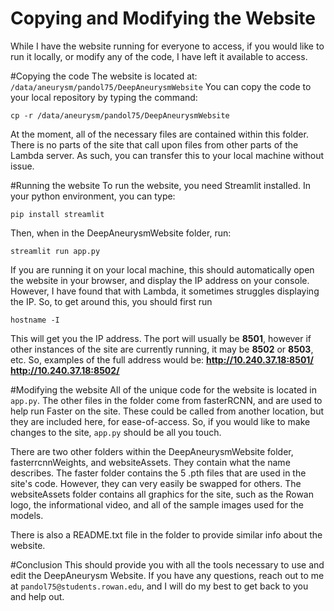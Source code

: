 # Copying and Modifying the Website
While I have the website running for everyone to access, if you would like to run it locally,
or modify any of the code, I have left it available to access.

#Copying the code
The website is located at: `/data/aneurysm/pandol75/DeepAneurysmWebsite`
You can copy the code to your local repository by typing the command:
```
cp -r /data/aneurysm/pandol75/DeepAneurysmWebsite
```
At the moment, all of the necessary files are contained within this folder. There is no parts of the site that
call upon files from other parts of the Lambda server. As such, you can transfer this to your local machine without issue.

#Running the website
To run the website, you need Streamlit installed. In your python environment, you can type:
```
pip install streamlit
```
Then, when in the DeepAneurysmWebsite folder, run:
```
streamlit run app.py
```
If you are running it on your local machine, this should automatically open the website in your browser,
and display the IP address on your console. However, I have found that with Lambda, it sometimes
struggles displaying the IP. So, to get around this, you should first run
```
hostname -I
```
This will get you the IP address. The port will usually be **8501**, however if other instances of the
site are currently running, it may be **8502** or **8503**, etc. So, examples of the full address
would be:
**http://10.240.37.18:8501/**
**http://10.240.37.18:8502/**

#Modifying the website
All of the unique code for the website is located in `app.py`. The other files in the folder
come from fasterRCNN, and are used to help run Faster on the site. These could be called
from another location, but they are included here, for ease-of-access. So, if you would
like to make changes to the site, `app.py` should be all you touch.

There are two other folders within the DeepAneurysmWebsite folder, fasterrcnnWeights,
and websiteAssets. They contain what the name describes. The faster folder contains
the 5 .pth files that are used in the site's code. However, they can very easily
be swapped for others. The websiteAssets folder contains all graphics for the site,
such as the Rowan logo, the informational video, and all of the sample images
used for the models.

There is also a README.txt file in the folder to provide similar info about
the website.

#Conclusion
This should provide you with all the tools necessary to use and edit the DeepAneurysm
Website. If you have any questions, reach out to me at `pandol75@students.rowan.edu`, and
I will do my best to get back to you and help out.
